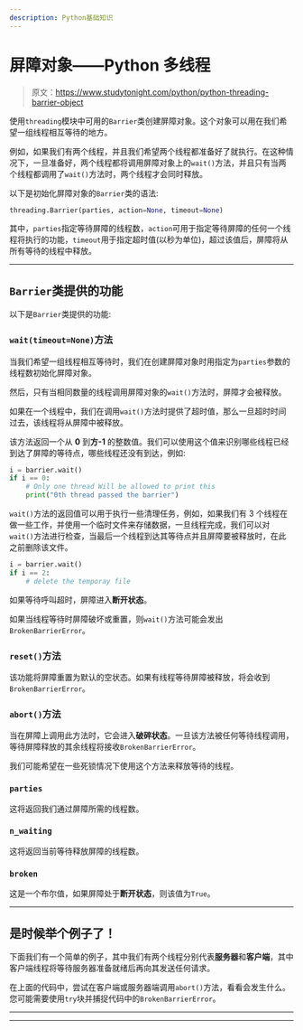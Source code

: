 ```yaml
---
description: Python基础知识
---
```


# 屏障对象——Python 多线程

> 原文：<https://www.studytonight.com/python/python-threading-barrier-object>

使用`threading`模块中可用的`Barrier`类创建屏障对象。这个对象可以用在我们希望一组线程相互等待的地方。

例如，如果我们有两个线程，并且我们希望两个线程都准备好了就执行。在这种情况下，一旦准备好，两个线程都将调用屏障对象上的`wait()`方法，并且只有当两个线程都调用了`wait()`方法时，两个线程才会同时释放。

以下是初始化屏障对象的`Barrier`类的语法:

```py
threading.Barrier(parties, action=None, timeout=None)
```

其中，`parties`指定等待屏障的线程数，`action`可用于指定等待屏障的任何一个线程将执行的功能，`timeout`用于指定超时值(以秒为单位)，超过该值后，屏障将从所有等待的线程中释放。

* * *

## `Barrier`类提供的功能

以下是`Barrier`类提供的功能:

### `wait(timeout=None)`方法

当我们希望一组线程相互等待时，我们在创建屏障对象时用指定为`parties`参数的线程数初始化屏障对象。

然后，只有当相同数量的线程调用屏障对象的`wait()`方法时，屏障才会被释放。

如果在一个线程中，我们在调用`wait()`方法时提供了超时值，那么一旦超时时间过去，该线程将从屏障中被释放。

该方法返回一个从 **0** 到**方-1** 的整数值。我们可以使用这个值来识别哪些线程已经到达了屏障的等待点，哪些线程还没有到达，例如:

```py
i = barrier.wait()
if i == 0:
    # Only one thread Will be allowed to print this
    print("0th thread passed the barrier")
```

`wait()`方法的返回值可以用于执行一些清理任务，例如，如果我们有 3 个线程在做一些工作，并使用一个临时文件来存储数据，一旦线程完成，我们可以对`wait()`方法进行检查，当最后一个线程到达其等待点并且屏障要被释放时，在此之前删除该文件。

```py
i = barrier.wait()
if i == 2:
    # delete the temporay file
```

如果等待呼叫超时，屏障进入**断开状态**。

如果当线程等待时屏障破坏或重置，则`wait()`方法可能会发出`BrokenBarrierError`。

### `reset()`方法

该功能将屏障重置为默认的空状态。如果有线程等待屏障被释放，将会收到`BrokenBarrierError`。

### `abort()`方法

当在屏障上调用此方法时，它会进入**破碎状态**。一旦该方法被任何等待线程调用，等待屏障释放的其余线程将接收`BrokenBarrierError`。

我们可能希望在一些死锁情况下使用这个方法来释放等待的线程。

### `parties`

这将返回我们通过屏障所需的线程数。

### `n_waiting`

这将返回当前等待释放屏障的线程数。

### `broken`

这是一个布尔值，如果屏障处于**断开状态**，则该值为`True`。

* * *

## 是时候举个例子了！

下面我们有一个简单的例子，其中我们有两个线程分别代表**服务器**和**客户端**，其中客户端线程将等待服务器准备就绪后再向其发送任何请求。

在上面的代码中，尝试在客户端或服务器端调用`abort()`方法，看看会发生什么。您可能需要使用`try`块并捕捉代码中的`BrokenBarrierError`。

* * *

* * *